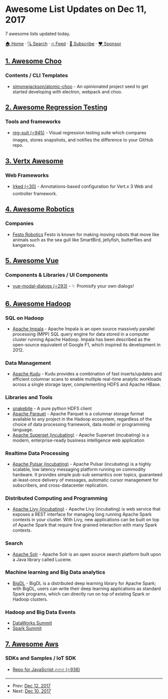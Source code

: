 # Awesome List Updates on Dec 11, 2017

7 awesome lists updated today.

[🏠 Home](/README.md) · [🔍 Search](https://www.trackawesomelist.com/search/) · [🔥 Feed](https://www.trackawesomelist.com/rss.xml) · [📮 Subscribe](https://trackawesomelist.us17.list-manage.com/subscribe?u=d2f0117aa829c83a63ec63c2f&id=36a103854c) · [❤️  Sponsor](https://github.com/sponsors/theowenyoung)



## [1. Awesome Choo](/content/choojs/awesome-choo/README.md)

### Contents / CLI Templates

*   [simonwjackson/atomic-choo](https://github.com/simonwjackson/atomic-choo) - An opinionated project seed to get started developing with electron, webpack and choo.

## [2. Awesome Regression Testing](/content/mojoaxel/awesome-regression-testing/README.md)

### Tools and frameworks

*   [reg-suit (⭐945)](https://github.com/reg-viz/reg-suit) - Visual regression testing suite which compares images, stores snapshots, and notifies the difference to your GitHub repo.

## [3. Vertx Awesome](/content/vert-x3/vertx-awesome/README.md)

### Web Frameworks

*   [Irked (⭐30)](https://github.com/GreenfieldTech/irked) - Annotations-based configuration for Vert.x 3 Web and controller framework.

## [4. Awesome Robotics](/content/kiloreux/awesome-robotics/README.md)

### Companies

*   [Festo Robotics](https://www.festo.com/) Festo is known for making moving robots that move like animals such as the sea gull like SmartBird, jellyfish, butterflies and kangaroos.

## [5. Awesome Vue](/content/vuejs/awesome-vue/README.md)

### Components & Libraries / UI Components

*   [vue-modal-dialogs (⭐293)](https://github.com/hjkcai/vue-modal-dialogs) - ✨ Promisify your own dialogs!

## [6. Awesome Hadoop](/content/youngwookim/awesome-hadoop/README.md)

### SQL on Hadoop

*   [Apache Impala](https://impala.apache.org/) - Apache Impala is an open source massively parallel processing (MPP) SQL query engine for data stored in a computer cluster running Apache Hadoop. Impala has been described as the open-source equivalent of Google F1, which inspired its development in 2012.

### Data Management

*   [Apache Kudu](https://kudu.apache.org/) - Kudu provides a combination of fast inserts/updates and efficient columnar scans to enable multiple real-time analytic workloads across a single storage layer, complementing HDFS and Apache HBase.

### Libraries and Tools

*   [snakebite](https://pypi.python.org/pypi/snakebite/) - A pure python HDFS client
*   [Apache Parquet](https://parquet.apache.org/) - Apache Parquet is a columnar storage format available to any project in the Hadoop ecosystem, regardless of the choice of data processing framework, data model or programming language.
*   [Apache Superset (incubating)](https://superset.incubator.apache.org/) - Apache Superset (incubating) is a modern, enterprise-ready business intelligence web application

### Realtime Data Processing

*   [Apache Pulsar (incubating)](http://pulsar.incubator.apache.org/) - Apache Pulsar (incubating) is a highly scalable, low latency messaging platform running on commodity hardware. It provides simple pub-sub semantics over topics, guaranteed at-least-once delivery of messages, automatic cursor management for subscribers, and cross-datacenter replication.

### Distributed Computing and Programming

*   [Apache Livy (incubating)](https://livy.incubator.apache.org/) - Apache Livy (incubating) is web service that exposes a REST interface for managing long running Apache Spark contexts in your cluster. With Livy, new applications can be built on top of Apache Spark that require fine grained interaction with many Spark contexts.

### Search

*   [Apache Solr](http://lucene.apache.org/solr/) - Apache Solr is an open source search platform built upon a Java library called Lucene.

### Machine learning and Big Data analytics

*   [BigDL](https://bigdl-project.github.io/) - BigDL is a distributed deep learning library for Apache Spark; with BigDL, users can write their deep learning applications as standard Spark programs, which can directly run on top of existing Spark or Hadoop clusters.

### Hadoop and Big Data Events

*   [DataWorks Summit](https://dataworkssummit.com/)
*   [Spark Summit](https://databricks.com/sparkaisummit)

## [7. Awesome Aws](/content/donnemartin/awesome-aws/README.md)

### SDKs and Samples / IoT SDK

*   [Repo for JavaScript :fire::fire::fire: (⭐938)](https://github.com/aws/aws-iot-device-sdk-js)

---

- Prev: [Dec 12, 2017](/content/2017/12/12/README.md)
- Next: [Dec 10, 2017](/content/2017/12/10/README.md)